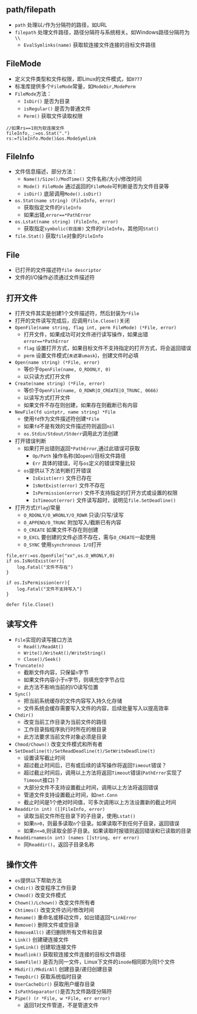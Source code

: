 ## path/filepath
- `path`      处理以`/`作为分隔符的路径，如URL
- `filepath`  处理文件路径，路径分隔符与系统相关。如Windows路径分隔符为`\\`
    - `EvalSymlinks(name)` 获取软连接文件连接的目标文件路径 

## FileMode
- 定义文件类型和文件权限，即Linux的文件模式，如`0777` 
- 标准库提供多个`FileMode`常量，如`ModeDir,ModePerm`
- `FileMode`方法：
    - `IsDir()`     是否为目录
    - `isRegular()` 是否为普通文件
    - `Perm()`      获取文件读取权限
```
//如果rs==1则为软连接文件
fileInfo,_:=os.Stat(".")
rs:=fileInfo.Mode()&os.ModeSymlink
```

## FileInfo
- 文件信息描述，部分方法：
    - `Name()/Size()/ModTime()`   文件名称/大小/修改时间
    - `Mode() FileMode` 通过返回的`FileMode`可判断是否为文件目录等
    - `isDir()`         底层调用`Mode().isDir()`
- `os.Stat(name string) (FileInfo, error)`
    - 获取指定文件的`FileInfo` 
    - 如果出错,`error==*PathError`
- `os.Lstat(name string) (FileInfo, error)`
    - 获取指定`symbolic(软连接)` 文件的`FileInfo`，其他同`Stat()`
- `file.Stat()` 获取`file`对象的`FileInfo`

## File
- 已打开的文件描述符`file descriptor`
- 文件的I/O操作必须通过文件描述符

## 打开文件
- 打开文件其实是创建1个文件描述符，然后封装为`*File`
- 打开的文件读写完成后，应调用`file.Close()`关闭
- `OpenFile(name string, flag int, perm FileMode) (*File, error)`
    - 打开文件，如果成功可对文件进行读写操作，如果出错`error==*PathError`
    - `flag` 设置打开方式，如果目标文件不支持指定的打开方式，将会返回错误 
    - `perm` 设置文件模式(`未遮罩umask`)，创建文件时必填
- `Open(name string) (*File, error)`
    - 等价于`OpenFile(name, O_RDONLY, 0)` 
    - 以只读方式打开文件
- `Create(name string) (*File, error)`
    - 等价于`OpenFile(name, O_RDWR|O_CREATE|O_TRUNC, 0666)`
    - 以读写方式打开文件
    - 如果文件不存在则创建，如果存在则截断已有内容
- `NewFile(fd uintptr, name string) *File`
    - 使用`fd`作为文件描述符创建`*File`
    - 如果`fd`不是有效的文件描述符则返回`nil`
    - `os.Stdin/Stdout/Stderr`调用此方法创建
- 打开错误判断
    - 如果打开出错则返回`*PathError`,通过此错误可获取
        - `Op/Path` 操作名称(如`open`)/目标文件路径
        - `Err`     具体的错误，可与`os`定义的错误常量比较
    - `os`提供以下方法判断打开错误
        - `IsExist(err)`         文件已存在
        - `IsNotExist(error)`    文件不存在
        - `IsPermission(error)`  文件不支持指定的打开方式或设置的权限
        - `IsTimeout(error)`     文件读写超时，说明见`file.SetDeadline()`
- 打开方式(`flag`)常量
    - `O_RDONLY/O_WRONLY/O_RDWR` 只读/只写/读写
    - `O_APPEND/O_TRUNC`         附加写入/截断已有内容
    - `O_CREATE`                 如果文件不存在则创建
    - `O_EXCL`                   要创建的文件必须不存在，需与`O_CREATE`一起使用
    - `O_SYNC`                   使用`synchronous I/O`打开
```
file,err:=os.OpenFile("xx",os.O_WRONLY,0)
if os.IsNotExist(err){
	log.Fatal("文件不存在")
}
	
if os.IsPermission(err){
	log.Fatal("文件不支持写入")
}
	
defer file.Close()
```

## 读写文件
- `File`实现的读写接口方法
    - `Read()/ReadAt()`
    - `Write()/WriteAt()/WriteString()`
    - `Close()/Seek()`
- `Truncate(n)`
    - 截断文件内容，只保留`n`字节
    - 如果文件内容小于`n`字节，则填充空字节占位
    - 此方法不影响当前的I/O读写位置
- `Sync()`
    - 把当前系统缓存的文件内容写入持久化存储
    - 文件系统会缓存需要写入文件的内容，后续批量写入以提高效率
- `Chdir()`
    - 改变当前工作目录为当前文件的路径
    - 工作目录指程序执行时所在的根目录
    - 此方法要求当前文件对象必须是目录
- `Chmod/Chown()` 改变文件模式和所有者
- `SetDeadline(t)/SetReadDeadline(t)/SetWriteDeadline(t)`
    - 设置读写截止时间
    - 超过截止时间后，已有或后续的读写操作将返回`Timeout`错误？
    - 超过截止时间后，调用以上方法将返回`Timeout`错误(`PathError`实现了`Timeout`接口)？
    - 大部分文件不支持设置截止时间，调用以上方法将返回错误
    - 管道文件支持设置截止时间，如`net.Conn`
    - 截止时间是1个绝对时间值，可多次调用以上方法设置新的截止时间
- `Readdir(n int) ([]FileInfo, error)`
    - 读取当前文件所在目录下的子目录，使用`Lstat()` 
    - 如果`n>0`，则最多读取`n`个目录。如果读取不到任何子目录，返回错误
    - 如果`n<=0`,则读取全部子目录。如果读取时报错则返回错误和已读取的目录
- `Readdirnames(n int) (names []string, err error)`
    - 同`Readdir()`，返回子目录名称

## 操作文件
- `os`提供以下帮助方法
- `Chdir()` 改变程序工作目录
- `Chmod()` 改变文件模式
- `Chown()/Lchown()` 改变文件所有者
- `Chtimes()`   改变文件访问/修改时间
- `Rename()`    重命名或移动文件，如出错返回`*LinkError`
- `Remove()`    删除文件或空目录
- `RemoveAll()` 递归删除所有文件和目录
- `Link()`      创建硬连接文件
- `SymLink()`   创建软连接文件
- `Readlink()`  获取软连接文件连接的目标文件路径
- `SameFile()`  是否为同一文件，Linux下文件的`inode`相同即为同1个文件
- `Mkdir()/MkdirAll` 创建目录/递归创建目录
- `TempDir()`        获取系统临时目录
- `UserCacheDir()`   获取用户缓存目录
- `IsPathSeparator()`是否为文件路径分隔符
- `Pipe() (r *File, w *File, err error)`
    - 返回1对文件管道，不是管道文件 
    